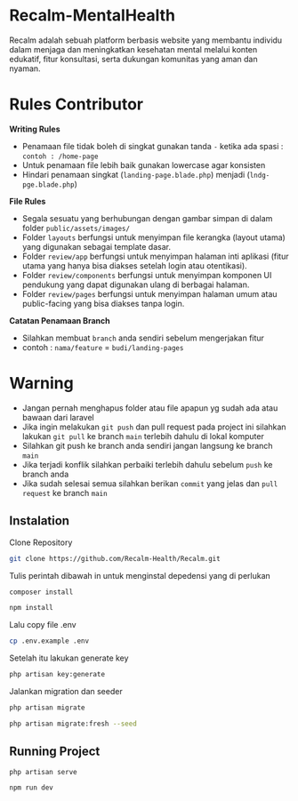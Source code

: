 # Recalm-MentalHealth 
Recalm adalah sebuah platform berbasis website yang membantu individu dalam menjaga dan meningkatkan kesehatan mental melalui konten edukatif, fitur konsultasi, serta dukungan komunitas yang aman dan nyaman.
# Rules Contributor
**Writing Rules**
- Penamaan file tidak boleh di singkat gunakan tanda `-` ketika ada spasi : `contoh : /home-page`
- Untuk penamaan file lebih baik gunakan lowercase agar konsisten
- Hindari penamaan singkat (`landing-page.blade.php`) menjadi (`lndg-pge.blade.php`)

**File Rules**
- Segala sesuatu yang berhubungan dengan gambar simpan di dalam folder `public/assets/images/`
- Folder `layouts` berfungsi untuk menyimpan file kerangka (layout utama) yang digunakan sebagai template dasar.
- Folder `review/app` berfungsi untuk menyimpan halaman inti aplikasi (fitur utama yang hanya bisa diakses setelah login atau otentikasi).
- Folder `review/components` berfungsi untuk menyimpan komponen UI pendukung yang dapat digunakan ulang di berbagai halaman.
- Folder `review/pages` berfungsi untuk menyimpan halaman umum atau public-facing yang bisa diakses tanpa login.

**Catatan Penamaan Branch**
- Silahkan membuat `branch` anda sendiri sebelum mengerjakan fitur
- contoh : `nama/feature` = `budi/landing-pages`

# Warning
- Jangan pernah menghapus folder atau file apapun yg sudah ada atau bawaan dari laravel
- Jika ingin melakukan `git push` dan pull request pada project ini silahkan lakukan `git pull` ke branch `main` terlebih dahulu di lokal komputer
- Silahkan git push ke branch anda sendiri jangan langsung ke branch `main`
- Jika terjadi konflik silahkan perbaiki terlebih dahulu sebelum `push` ke branch anda
- Jika sudah selesai semua silahkan berikan `commit` yang jelas dan `pull request` ke branch `main`

## Instalation
Clone Repository
```sh
git clone https://github.com/Recalm-Health/Recalm.git
```
Tulis perintah dibawah in untuk menginstal depedensi yang di perlukan 
```sh
composer install

npm install
```

Lalu copy file .env 
```sh
cp .env.example .env
```

Setelah itu lakukan generate key
```sh
php artisan key:generate
```

Jalankan migration dan seeder
```sh
php artisan migrate

php artisan migrate:fresh --seed
```

## Running Project
```sh
php artisan serve    

npm run dev
```
